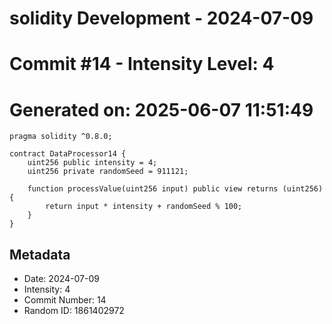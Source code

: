 ﻿# solidity Development - 2024-07-09
# Commit #14 - Intensity Level: 4
# Generated on: 2025-06-07 11:51:49
```solidity
pragma solidity ^0.8.0;

contract DataProcessor14 {
    uint256 public intensity = 4;
    uint256 private randomSeed = 911121;

    function processValue(uint256 input) public view returns (uint256) {
        return input * intensity + randomSeed % 100;
    }
}
```
## Metadata
- Date: 2024-07-09
- Intensity: 4
- Commit Number: 14
- Random ID: 1861402972
